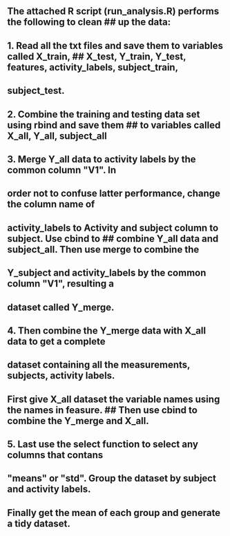 ## The attached R script (run_analysis.R) performs the following to clean ## up the data:

## 1. Read all the txt files and save them to variables called X_train,        ## X_test, Y_train, Y_test, features, activity_labels, subject_train, 
## subject_test. 

## 2. Combine the training and testing data set using rbind and save them ## to variables called X_all, Y_all, subject_all

## 3. Merge Y_all data to activity labels by the common column "V1". In 
## order not to confuse latter performance, change the column name of 
## activity_labels to Activity and subject column to subject. Use cbind to ## combine Y_all data and subject_all. Then use merge to combine the 
## Y_subject and activity_labels by the common column "V1", resulting a 
## dataset called Y_merge. 

## 4. Then combine the Y_merge data with X_all data to get a complete 
## dataset containing all the measurements, subjects, activity labels. 
## First give X_all dataset the variable names using the names in feasure. ## Then use cbind to combine the Y_merge and X_all. 

## 5. Last use the select function to select any columns that contans 
## "means" or "std". Group the dataset by subject and activity labels. 
## Finally get the mean of each group and generate a tidy dataset. 